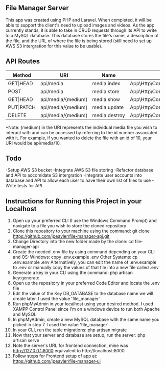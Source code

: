## File Manager Server

This app was created using PHP and Laravel. When completed, it will be able to support the client's need to upload images and videos. As the app currently stands, it is able to take in CRUD requests through its API to write to a MySQL database. This database stores the file's name, a description of the file, and the URL of where the file is being stored (still need to set up AWS S3 intergration for this value to be usable).

## API Routes

| Method     | URI                | Name          | Action                                       | Middleware |
|------------|--------------------|---------------|----------------------------------------------|------------|
| GET\|HEAD  | api/media          | media.index   | App\Http\Controllers\MediaController@index   | api        |
| POST       | api/media          | media.store   | App\Http\Controllers\MediaController@store   | api        |
| GET\|HEAD  | api/media/{medium} | media.show    | App\Http\Controllers\MediaController@show    | api        |
| PUT\|PATCH | api/media/{medium} | media.update  | App\Http\Controllers\MediaController@update  | api        |
| DELETE     | api/media/{medium} | media.destroy | App\Http\Controllers\MediaController@destroy | api        |

*Note: {medium} in the URI represents the individual media file you wish to interact with and can be accessed by referring to the id number associated with it. For example, if you wanted to delete the file with an id of 10, your URI would be api/media/10.

## Todo

-Setup AWS S3 bucket
-Integrate AWS S3 file storing
-Refactor database and API to accomidate S3 intergration
-Integrate user accounts into database and API to allow 
each user to have their own list of files to use
-Write tests for API

## Instructions for Running this Project in your Localhost

1. Open up your preferred CLI (I use the Windows Command Prompt)
and navigate to a file you wish to store the cloned repository
2. Clone this repository to your machine using the command:
    git clone https://github.com/jpeavler/file-manager-api.git
3. Change Directory into the new folder made by the clone:
    cd file-manager-api
4. Create the needed .env file by using command depending on your CLI and OS:
    Windows: copy .env.example .env
    Other Systems: cp .env.example .env
    Alternatively, you can edit the name of .env.example to .env or manually 
    copy the values of that file into a new file called .env
5. Generate a key in your CLI using the command:
    php artisan key:generate
6. Open up the repository in your preferred Code Editor and locate the .env file
7. Edit the value of the Key DB_DATABASE to the database name we will create later.
    I used the value 'file_manager'
8. Run phpMyAdmin in your localhost using your desired method.
    I used XAMPP Control Panel since I'm on a windows device
    to run both Apache and MySQL
9. In phpMyAdmin, create a new MySQL database with the same name you picked in step 7.
    I used the value 'file_manager'
10. In your CLI, run the table migrations:
    php artisan migrate
11. Now that your server and database are setup, run the server:
    php artisan serve
12. Note the server's URL for frontend connection, mine was http://127.0.0.1:8000
    equivalent to http://localhost:8000
13. Follow steps for Frontend setup of app at: https://github.com/jpeavler/file-manager-ui